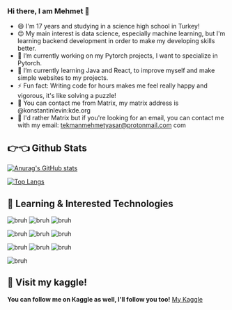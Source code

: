 ### Hi there, I am Mehmet 👋

- 😄 I'm 17 years and studying in a science high school in Turkey!
- 😍 My main interest is data science, especially machine learning, but I'm learning backend development in order to make my developing skills better.
- 🔭 I’m currently working on my Pytorch projects, I want to specialize in Pytorch.
- 🌱 I’m currently learning Java and React, to improve myself and make simple websites to my projects.
- ⚡ Fun fact: Writing code for hours makes me feel really happy and vigorous, it's like solving a puzzle!
- 🎊 You can contact me from Matrix, my matrix address is @konstantinlevin:kde.org
- 📧 I'd rather Matrix but if you're looking for an email, you can contact me with my email: tekmanmehmetyasar@protonmail.com com

## 👉👈 Github Stats

[![Anurag's GitHub stats](https://github-readme-stats.vercel.app/api?username=konstantinlevin77&show_icons=true)](https://github.com/anuraghazra/github-readme-stats)

[![Top Langs](https://github-readme-stats.vercel.app/api/top-langs/?username=konstantinlevin77)](https://github.com/anuraghazra/github-readme-stats)

## 👾 Learning & Interested Technologies

![bruh](https://img.shields.io/static/v1?label=Pytorch&message=%20&color=EE4C2C&logo=pytorch&style=for-the-badge)
![bruh](https://img.shields.io/static/v1?label=Tensorflow&message=%20&color=FF6F00&logo=tensorflow&style=for-the-badge)
![bruh](https://img.shields.io/static/v1?label=Pandas&message=%20&color=150458&logo=pandas&style=for-the-badge)

![bruh](https://img.shields.io/static/v1?label=Scikit-learn&message=%20&color=F7931E&logo=scikit-learn&style=for-the-badge)
![bruh](https://img.shields.io/static/v1?label=Python&message=%20&color=3776AB&logo=python&style=for-the-badge)
![bruh](https://img.shields.io/static/v1?label=Jupyter%20Notebook&message=%20&color=F37626&logo=jupyter&style=for-the-badge)

![bruh](https://img.shields.io/static/v1?label=Java&message=%20&color=007396&logo=java&style=for-the-badge)
![bruh](https://img.shields.io/static/v1?label=Javascript&message=%20&color=F7DF1E&logo=javascript&style=for-the-badge)
![bruh](https://img.shields.io/static/v1?label=Spring&message=%20&color=6DB33F&logo=spring&style=for-the-badge)

![bruh](https://img.shields.io/static/v1?label=React&message=%20&color=61DAFB&logo=react&style=for-the-badge)

## 🥳 Visit my kaggle!
**You can follow me on Kaggle as well, I'll follow you too!** [My Kaggle](https://www.kaggle.com/)

